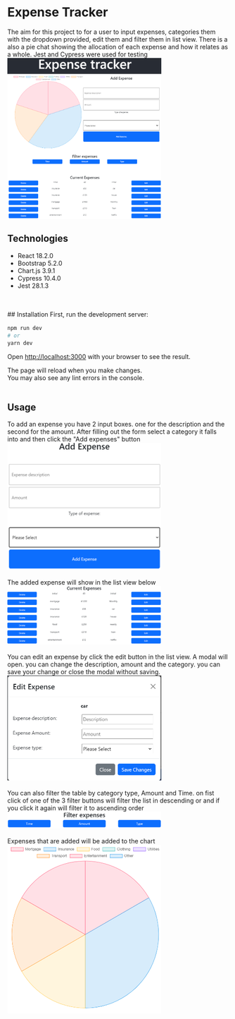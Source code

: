 # Expense Tracker

The aim for this project to for a user to input expenses, categories them with the dropdown provided, edit them and filter them in list view. There is a also a pie chat showing the allocation of each expense and how it relates as a whole. Jest and Cypress were used for testing
<br />
<img src="./public/main.PNG" width="350">

## Technologies
* React 18.2.0
* Bootstrap 5.2.0
* Chart.js 3.9.1
* Cypress 10.4.0
* Jest 28.1.3

<br />
<br />
## Installation
First, run the development server:

```bash
npm run dev
# or
yarn dev
```

Open [http://localhost:3000](http://localhost:3000) with your browser to see the result.

The page will reload when you make changes.\
You may also see any lint errors in the console.
<br />
<br />

## Usage

To add an expense you have 2 input boxes. one for the description and the second for the amount. After filling out the form select a category it falls into and then click the "Add expenses" button
<br />
<img src="./public/add%20expense.PNG" width="350">
<br />
<br />
The added expense will show in the list view below
<br />
<img src="./public/expense%20list.PNG" width="350">
<br />
<br />
You can edit an expense by click the edit button in the list view. A modal will open. you can change the description, amount and the category. you can save your change or close the modal without saving. 
<br />
<img src="./public/edit.PNG" width="350">
<br />
<br />
You can also filter the table by category type, Amount and Time. on fist click of one of the 3 filter buttons will filter the list in descending or and if you click it again will filter it to ascending order
<br />
<img src="./public/filter.PNG" width="350">
<br />
<br />
Expenses that are added will be added to the chart
<br />
<img src="./public/chart.PNG" width="350">



